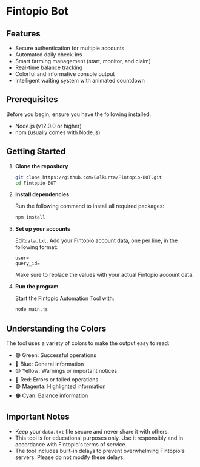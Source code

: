 # Fintopio Bot

## Features

- Secure authentication for multiple accounts
- Automated daily check-ins
- Smart farming management (start, monitor, and claim)
- Real-time balance tracking
- Colorful and informative console output
- Intelligent waiting system with animated countdown

## Prerequisites

Before you begin, ensure you have the following installed:

- Node.js (v12.0.0 or higher)
- npm (usually comes with Node.js)

## Getting Started

1. **Clone the repository**

   ```bash
   git clone https://github.com/Galkurta/Fintopio-BOT.git
   cd Fintopio-BOT
   ```

2. **Install dependencies**

   Run the following command to install all required packages:

   ```bash
   npm install
   ```

3. **Set up your accounts**

   Edit`data.txt`. Add your Fintopio account data, one per line, in the following format:

   ```
   user=
   query_id=
   ```

   Make sure to replace the values with your actual Fintopio account data.

4. **Run the program**

   Start the Fintopio Automation Tool with:

   ```bash
   node main.js
   ```

## Understanding the Colors

The tool uses a variety of colors to make the output easy to read:

- 🟢 Green: Successful operations
- 🔵 Blue: General information
- 🟡 Yellow: Warnings or important notices
- 🔴 Red: Errors or failed operations
- 🟣 Magenta: Highlighted information
- 🟠 Cyan: Balance information

## Important Notes

- Keep your `data.txt` file secure and never share it with others.
- This tool is for educational purposes only. Use it responsibly and in accordance with Fintopio's terms of service.
- The tool includes built-in delays to prevent overwhelming Fintopio's servers. Please do not modify these delays.
